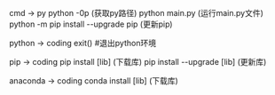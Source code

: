 cmd -> py
    python -0p (获取py路径)
    python main.py (运行main.py文件)
    python -m pip install --upgrade pip (更新pip)

python -> coding
    exit() #退出python环境

pip -> coding
    pip install [lib] (下载库)
    pip install --upgrade [lib] (更新库)

anaconda -> coding
    conda install [lib] (下载库)